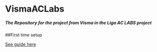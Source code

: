 # VismaACLabs

<h5>The Repository for the project from Visma in the Liga AC LABS project</h5> 

##First time setup

[See guide here](./docs/Setup.md)
